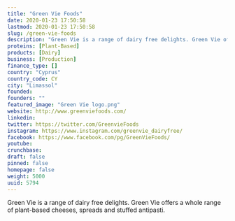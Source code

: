 ```yaml
---
title: "Green Vie Foods"
date: 2020-01-23 17:50:58
lastmod: 2020-01-23 17:50:58
slug: /green-vie-foods
description: "Green Vie is a range of dairy free delights. Green Vie offers a whole range of plant-based cheeses, spreads and stuffed antipasti."
proteins: [Plant-Based]
products: [Dairy]
business: [Production]
finance_type: []
country: "Cyprus"
country_code: CY
city: "Limassol"
founded: 
founders: ""
featured_image: "Green Vie logo.png"
website: http://www.greenviefoods.com/
linkedin: 
twitter: https://twitter.com/GreenvieFoods
instagram: https://www.instagram.com/greenvie_dairyfree/
facebook: https://www.facebook.com/pg/GreenVieFoods/
youtube: 
crunchbase: 
draft: false
pinned: false
homepage: false
weight: 5000
uuid: 5794
---
```

Green Vie is a range of dairy free delights. Green Vie offers a whole range of plant-based cheeses, spreads and stuffed antipasti.
